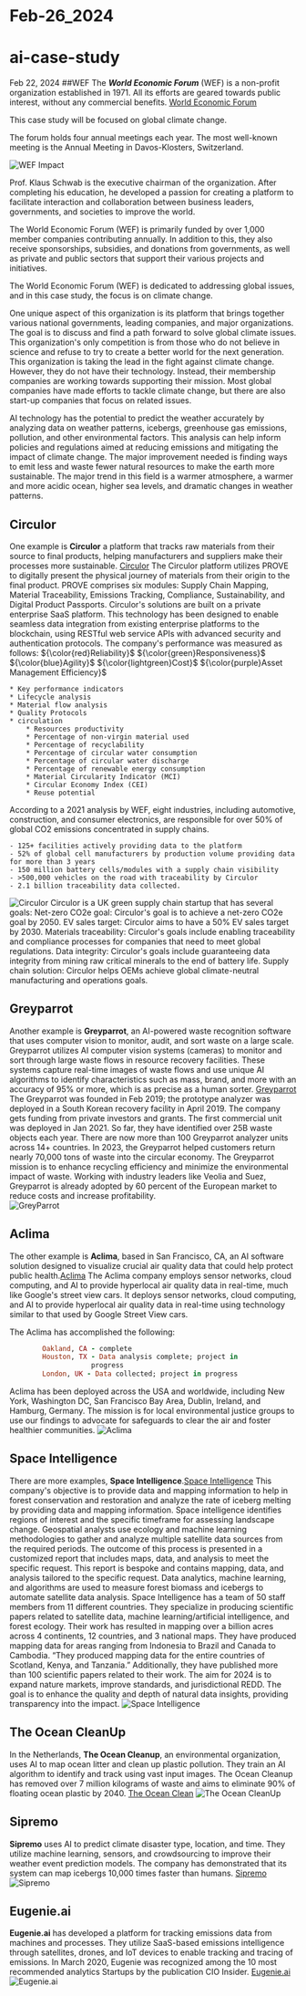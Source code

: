 # Feb-26_2024
# ai-case-study

Feb 22, 2024
##WEF
The ***World Economic Forum*** (WEF) is a non-profit organization established in 1971. All its efforts are geared towards public interest, without any commercial benefits. [World Economic Forum](https://intelligence.weforum.org/topics/a1Gb0000000LHVfEAO)

This case study will be focused on global climate change.

The forum holds four annual meetings each year. The most well-known meeting is the Annual Meeting in Davos-Klosters, Switzerland.

![WEF Impact](./WEF_Impact.png)

Prof. Klaus Schwab is the executive chairman of the organization.  After completing his education, he developed a passion for creating a platform to facilitate interaction and collaboration between business leaders, governments, and societies to improve the world.

The World Economic Forum (WEF) is primarily funded by over 1,000 member companies contributing annually. In addition to this, they also receive sponsorships, subsidies, and donations from governments, as well as private and public sectors that support their various projects and initiatives.

The World Economic Forum (WEF) is dedicated to addressing global issues, and in this case study, the focus is on climate change.

One unique aspect of this organization is its platform that brings together various national governments, leading companies, and major organizations. The goal is to discuss and find a path forward to solve global climate issues. This organization's only competition is from those who do not believe in science and refuse to try to create a better world for the next generation.
This organization is taking the lead in the fight against climate change. However, they do not have their technology. Instead, their membership companies are working towards supporting their mission. Most global companies have made efforts to tackle climate change, but there are also start-up companies that focus on related issues.

AI technology has the potential to predict the weather accurately by analyzing data on weather patterns, icebergs, greenhouse gas emissions, pollution, and other environmental factors. This analysis can help inform policies and regulations aimed at reducing emissions and mitigating the impact of climate change.  The major improvement needed is finding ways to emit less and waste fewer natural resources to make the earth more sustainable. The major trend in this field is a warmer atmosphere, a warmer and more acidic ocean, higher sea levels, and dramatic changes in weather patterns.


Circulor
--------------------------------------------------------------------------------------------------------------------------------------------------
One example is **Circulor** a platform that tracks raw materials from their source to final products, helping manufacturers and suppliers make their processes more sustainable. [Circulor](https://www.circulor.com/gated-content/how-circulor's-scale-and-market-leading-solutions-bring-a-network-effect-to-our-customers-)
The Circulor platform utilizes PROVE to digitally present the physical journey of materials from their origin to the final product. PROVE comprises six modules: Supply Chain Mapping, Material Traceability, Emissions Tracking, Compliance, Sustainability, and Digital Product Passports. 
Circulor's solutions are built on a private enterprise SaaS platform. This technology has been designed to enable seamless data integration from existing enterprise platforms to the blockchain, using RESTful web service APIs with advanced security and authentication protocols. The company's performance was measured as follows: 
${\color{red}Reliability}$
${\color{green}Responsiveness}$
${\color{blue}Agility}$
${\color{lightgreen}Cost}$
${\color{purple}Asset Management Efficiency}$
  
    * Key performance indicators
    * Lifecycle analysis
    * Material flow analysis
    * Quality Protocols
    * circulation
        * Resources productivity
        * Percentage of non-virgin material used
        * Percentage of recyclability
        * Percentage of circular water consumption
        * Percentage of circular water discharge
        * Percentage of renewable energy consumption
        * Material Circularity Indicator (MCI)
        * Circular Economy Index (CEI)
        * Reuse potential

According to a 2021 analysis by WEF, eight industries, including automotive, construction, and consumer electronics, are responsible for over 50% of global CO2 emissions concentrated in supply chains. 

    - 125+ facilities actively providing data to the platform
    - 52% of global cell manufacturers by production volume providing data for more than 3 years
    - 150 million battery cells/modules with a supply chain visibility
    - >500,000 vehicles on the road with traceability by Circulor
    - 2.1 billion traceability data collected.
![Circulor](./Circulor.png)
Circulor is a UK green supply chain startup that has several goals:
Net-zero CO2e goal: Circulor's goal is to achieve a net-zero CO2e goal by 2050.
EV sales target: Circulor aims to have a 50% EV sales target by 2030.
Materials traceability: Circulor's goals include enabling traceability and compliance processes for companies that need to meet global regulations.
Data integrity: Circulor's goals include guaranteeing data integrity from mining raw critical minerals to the end of battery life.
Supply chain solution: Circulor helps OEMs achieve global climate-neutral manufacturing and operations goals. 

Greyparrot
--------------------------------------------------------------------------------------------------------------------------------------------------
Another example is **Greyparrot**, an AI-powered waste recognition software that uses computer vision to monitor, audit, and sort waste on a large scale.
Greyparrot utilizes AI computer vision systems (cameras) to monitor and sort through large waste flows in resource recovery facilities. These systems capture real-time images of waste flows and use unique AI algorithms to identify characteristics such as mass, brand, and more with an accuracy of 95% or more, which is as precise as a human sorter. [Greyparrot](https://www.greyparrot.ai/)
The Greyparrot was founded in Feb 2019; the prototype analyzer was deployed in a South Korean recovery facility in April 2019.  The company gets funding from private investors and grants.  The first commercial unit was deployed in Jan 2021.  So far, they have identified over 25B waste objects each year.  There are now more than 100 Greyparrot analyzer units across 14+ countries.  In 2023, the Greyparrot helped customers return nearly 70,000 tons of waste into the circular economy.   The Greyparrot mission is to enhance recycling efficiency and minimize the environmental impact of waste.  Working with industry leaders like Veolia and Suez, Greyparrot is already adopted by 60 percent of the European market to reduce costs and increase profitability.  
![GreyParrot](./Greyparrot.png)

Aclima
--------------------------------------------------------------------------------------------------------------------------------------------------
The other example is **Aclima**, based in San Francisco, CA, an AI software solution designed to visualize crucial air quality data that could help protect public health.[Aclima](https://www.aclima.io/)
The Aclima company employs sensor networks, cloud computing, and AI to provide hyperlocal air quality data in real-time, much like Google's street view cars. It deploys sensor networks, cloud computing, and AI to provide hyperlocal air quality data in real-time using technology similar to that used by Google Street View cars.

The Aclima has accomplished the following:
```ruby
        Oakland, CA - complete
        Houston, TX - Data analysis complete; project in     
                    progress
        London, UK - Data collected; project in progress
```
Aclima has been deployed across the USA and worldwide, including New York, Washington DC, San Francisco Bay Area, Dublin, Ireland, and Hamburg, Germany.
The mission is for local environmental justice groups to use our findings to advocate for safeguards to clear the air and foster healthier communities.
![Aclima](./aclima.png)

Space Intelligence
----------------------------------------------------------------------------------------------------------------------------------------------------
There are more examples, **Space Intelligence**.[Space Intelligence](https://www.space-intelligence.com/)  This company's objective is to provide data and mapping information to help in forest conservation and restoration and analyze the rate of iceberg melting by providing data and mapping information. Space intelligence identifies regions of interest and the specific timeframe for assessing landscape change. Geospatial analysts use ecology and machine learning methodologies to gather and analyze multiple satellite data sources from the required periods. The outcome of this process is presented in a customized report that includes maps, data, and analysis to meet the specific request. This report is bespoke and contains mapping, data, and analysis tailored to the specific request. Data analytics, machine learning, and algorithms are used to measure forest biomass and icebergs to automate satellite data analysis.
Space Intelligence has a team of 50 staff members from 11 different countries. They specialize in producing scientific papers related to satellite data, machine learning/artificial intelligence, and forest ecology. Their work has resulted in mapping over a billion acres across 4 continents, 12 countries, and 3 national maps. They have produced mapping data for areas ranging from Indonesia to Brazil and Canada to Cambodia. “They produced mapping data for the entire countries of Scotland, Kenya, and Tanzania.”
Additionally, they have published more than 100 scientific papers related to their work. The aim for 2024 is to expand nature markets, improve standards, and jurisdictional REDD. The goal is to enhance the quality and depth of natural data insights, providing transparency into the impact.
![Space Intelligence](./spaceintelligence.png) 

The Ocean CleanUp
---------------------------------------------------------------------------------------------------------------------------------------------------
In the Netherlands, **The Ocean Cleanup**, an environmental organization, uses AI to map ocean litter and clean up plastic pollution.  They train an AI algorithm to identify and track using vast input images.  The Ocean Cleanup has removed over 7 million kilograms of waste and aims to eliminate 90% of floating ocean plastic by 2040. [The Ocean Clean](https://theoceancleanup.com/)
![The Ocean CleanUp](./OceanCleanUp.png)

Sipremo
---------------------------------------------------------------------------------------------------------------------------------------------------
**Sipremo** uses AI to predict climate disaster type, location, and time.  They utilize machine learning, sensors, and crowdsourcing to improve their weather event prediction models.  The company has demonstrated that its system can map icebergs 10,000 times faster than humans. [Sipremo](https://www.sipremo.com/)
![Sipremo](./sipremo.png)

Eugenie.ai
---------------------------------------------------------------------------------------------------------------------------------------------------
**Eugenie.ai** has developed a platform for tracking emissions data from machines and processes. They utilize SaaS-based emissions intelligence through satellites, drones, and IoT devices to enable tracking and tracing of emissions.  In March 2020, Eugenie was recognized among the 10 most recommended analytics Startups by the publication CIO Insider. [Eugenie.ai](https://eugenie.ai/)
![Eugenie.ai](./Eugenie.png)






